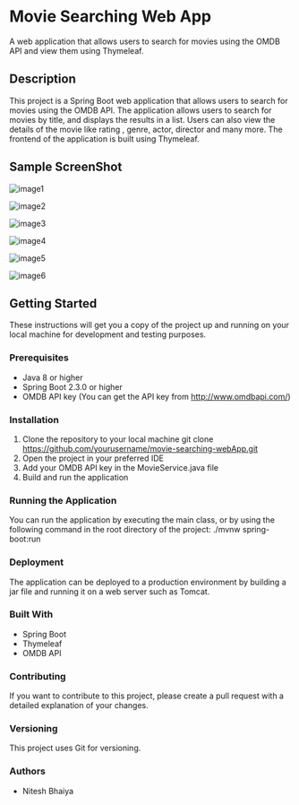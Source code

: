 # Movie Searching Web App
A web application that allows users to search for movies using the OMDB API and view them using Thymeleaf.

<!--[DemoLink](https://movie-searching-webapp-production.up.railway.app/)-->

## Description
This project is a Spring Boot web application that allows users to search for movies using the OMDB API. The application allows users to search for movies by title, and displays the results in a list. Users can also view the details of the movie like rating , genre, actor, director and many more. The frontend of the application is built using Thymeleaf.

## Sample ScreenShot

![image1](https://blogger.googleusercontent.com/img/b/R29vZ2xl/AVvXsEj9ZJwmdr1eDJzPFCgHGY9iyNfSWoUvtCw2RecaYacGXTBlL1O2qJkAU_urJ16X9HRjXVV2oz4VOwqqx5LrvnDWXB-pkfcdfirlNFClzydebep9OFCt_9pa5Lst9VB3srGJgl1fpWOn2fvjy3MMWWsyvcaz2-GaF1fb-xXtK-m6m7wxAjreWV_j72md/s1920/Movie%20DB%20-%20Google%20Chrome%2009-12-2023%2023_13_44.png)

![image2](https://blogger.googleusercontent.com/img/b/R29vZ2xl/AVvXsEjG2XRGQ_aa6gPpkc_Q3JKA6qIPmx_VtS0uLYygX4wbDiTA9no2iOhRLGXCsrlwO-yunYRMtRQ1D6iEB41mgO7OGHHqtpR88mBpdeHRG8RkK2Q_WNQ7VN-nhDKzCbzLPZjDr5q99xphOO7_qIhzQItH_CGp1J7IsPDmQdKTCR2DFinpYDE86KIrGt4A/s16000/Movie%20DB%20-%20Google%20Chrome%2009-12-2023%2023_15_25.png)

![image3](https://blogger.googleusercontent.com/img/b/R29vZ2xl/AVvXsEjJA6hfdJZ9poK1VKBvD2iormqoDwz-_P5oAMH1WrGesVgXy1E1itciikmKEqSozmlPKI_m6LaW10KHJPRufldE5g9wNhHvruT1mr-ttDoG2xF0Wm2HB7wjIGCcO1EEnHbHF6YNXnscKGsbhLkxETJeP8CUjUN07oqBKDHGNBT2lc1401U7Efeq1QTr/s16000/Movie%20DB%20-%20Google%20Chrome%2009-12-2023%2023_15_35.png)

![image4](https://blogger.googleusercontent.com/img/b/R29vZ2xl/AVvXsEhk7_4x4hFU5sZ5-rHv1Dn13gR6ULBvKfgE53RqyhkEzXsrg7eY2ugy9ENPUIgj-WgT_a2r5ICMH38aQwLODHq_Jl-1EzG1cublzhOjhhk2synFC7kZpY-YQfzmg0NyoolQxuLeRFASW-SM43WZX9byyvQGDuz0Vx36XP7ZEPU4a58auiU7y7lBNH9q/s16000/Movie%20DB%20-%20Google%20Chrome%2009-12-2023%2023_15_44.png)

![image5](https://blogger.googleusercontent.com/img/b/R29vZ2xl/AVvXsEiRN3Q9f8lrfizsCyDBz2PekzcIuh4vUgdY_JM0-1bMpEInen2jy8llcHbug4S-12scp0slTRaiiyCv8TwOUcMcrEEwExmNl0ZiM6UCxXkuV_cVYUXz-dQOecWhmqQMn8uishj46iVjatOpKE7rPLN9WEE9osU8eXPcCgfq2FwWf9oOjlYA9iAkJiYJ/s16000/Movie%20DB%20-%20Google%20Chrome%2009-12-2023%2023_15_54.png)

![image6](https://blogger.googleusercontent.com/img/b/R29vZ2xl/AVvXsEhE4gWBSI7VcBIAJzO6WZHNmQx1Tl_DunX0BAI3EhbQ5a5FFlCTNtiGduvFuugzpoC2o52hxl6gP_b1FDCVe8rwz9BfzDn2EB8zcJkly0PqNHFxEDJVtTs1ptPCEFInLvtDA4Jq76t_dbLYZBVVe_48T31byDqjjpzakiy-e-18qo1c5srOkzCW3wQe/s16000/Movie%20DB%20-%20Google%20Chrome%2009-12-2023%2023_16_08.png)

## Getting Started
These instructions will get you a copy of the project up and running on your local machine for development and testing purposes.

### Prerequisites
- Java 8 or higher
- Spring Boot 2.3.0 or higher
- OMDB API key (You can get the API key from http://www.omdbapi.com/)

### Installation
1. Clone the repository to your local machine git clone https://github.com/yourusername/movie-searching-webApp.git
2. Open the project in your preferred IDE
3. Add your OMDB API key in the MovieService.java file
4. Build and run the application

### Running the Application
You can run the application by executing the main class, or by using the following command in the root directory of the project:
./mvnw spring-boot:run

### Deployment
The application can be deployed to a production environment by building a jar file and running it on a web server such as Tomcat.

### Built With
- Spring Boot
- Thymeleaf
- OMDB API

### Contributing
If you want to contribute to this project, please create a pull request with a detailed explanation of your changes.

### Versioning
This project uses Git for versioning.

### Authors
- Nitesh Bhaiya

